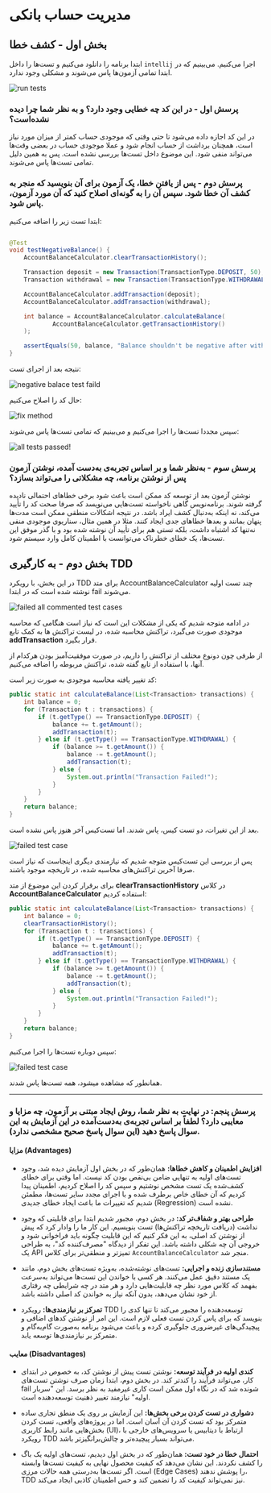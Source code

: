 # مدیریت حساب بانکی

## بخش اول - کشف خطا

ابتدا برنامه را دانلود می‌کنیم و تست‌ها را داخل
`intellij`
اجرا می‌کنیم.
می‌بینیم که در ابتدا تمامی آزمون‌ها پاس می‌شوند و مشکلی وجود ندارد.

![run tests](figs/img.png)

### پرسش اول - در این کد چه خطایی وجود دارد؟ و به نظر شما چرا دیده نشده‌است؟

در این کد اجازه داده می‌شود تا حتی وقتی که موجودی حساب کمتر از میزان مورد نیاز است، همچنان برداشت از حساب انجام شود و
عملا موجودی حساب در بعضی وقت‌ها می‌تواند منفی شود.
این موضوع داخل تست‌ها بررسی نشده است. پس به همین دلیل تمامی تست‌ها پاس می‌شوند.

### پرسش دوم - پس از یافتن خطا، یک آزمون برای آن بنویسید که منجر به کشف آن خطا شود. سپس آن را به گونه‌ای اصلاح کنید که آن مورد آزمون، پاس شود.

ابتدا تست زیر را اضافه می‌کنیم:

```JAVA

@Test
void testNegativeBalance() {
    AccountBalanceCalculator.clearTransactionHistory();

    Transaction deposit = new Transaction(TransactionType.DEPOSIT, 50);
    Transaction withdrawal = new Transaction(TransactionType.WITHDRAWAL, 100);

    AccountBalanceCalculator.addTransaction(deposit);
    AccountBalanceCalculator.addTransaction(withdrawal);

    int balance = AccountBalanceCalculator.calculateBalance(
            AccountBalanceCalculator.getTransactionHistory()
    );

    assertEquals(50, balance, "Balance shouldn't be negative after withdrawal!");
}
```

نتیجه بعد از اجرای تست:

![negative balace test faild](figs/img_1.png)

حال کد را اصلاح می‌کنیم:

![fix method](figs/img_2.png)

سپس مجددا تست‌ها را اجرا می‌کنیم و می‌بینیم که تمامی تست‌ها پاس می‌شوند:

![all tests passed!](figs/img_3.png)

### پرسش سوم - به‌نظر شما و بر اساس تجربه‌ی به‌دست آمده، نوشتن آزمون پس از نوشتن برنامه، چه مشکلاتی را می‌تواند بسازد؟

نوشتن آزمون بعد از توسعه کد ممکن است باعث شود برخی خطاهای احتمالی نادیده گرفته شوند. برنامه‌نویس گاهی ناخواسته تست‌هایی می‌نویسد که صرفا صحت کد را تأیید می‌کند، نه اینکه به‌دنبال کشف ایراد باشد. در نتیجه اشکالات منطقی ممکن است مدت‌ها پنهان بمانند و بعدها خطاهای جدی ایجاد کنند. مثلا در همین مثال، سناریوی موجودی منفی نه‌تنها کد اشتباه داشت، بلکه تستی هم برای تأیید آن نوشته شده بود و با گذر موفق این تست‌ها، یک خطای خطرناک می‌توانست با اطمینان کامل وارد سیستم شود.

## بخش دوم - به کارگیری TDD

در این بخش، با رویکرد TDD برای متد AccountBalanceCalculator چند تست اولیه نوشته شده است که در ابتدا fail می‌شوند.

![failed all commented test cases](figs/img_4.png)

در ادامه متوجه شدیم که یکی از مشکلات این است که نیاز است هنگامی که محاسبه موجودی صورت می‌گیرد، تراکنش محاسبه شده، در لیست تراکنش ها به کمک تابع **addTransaction** قرار بگیرد.

از طرفی چون دونوع مختلف از تراکنش را داریم، در صورت موفقیت‌آمبز بودن هرکدام از آنها، با استفاده از تابع گفته شده، تراکنش مربوطه را اضافه می‌کنیم.

کد تغییر یافته محاسبه موجودی به صورت زیر است:

```JAVA
public static int calculateBalance(List<Transaction> transactions) {
    int balance = 0;
    for (Transaction t : transactions) {
        if (t.getType() == TransactionType.DEPOSIT) {
            balance += t.getAmount();
            addTransaction(t);
        } else if (t.getType() == TransactionType.WITHDRAWAL) {
            if (balance >= t.getAmount()) {
                balance -= t.getAmount();
                addTransaction(t);
            } else {
                System.out.println("Transaction Failed!");
            }
        }
    }
    return balance;
}
```

بعد از این تغیرات، دو تست کیس، پاس شدند. اما تست‌کیس آخر هنوز پاس نشده است.

![failed test case](figs/img_5.png)

پس از بررسی این تست‌کیس متوجه شدیم که نیازمندی دیگری اینجاست که نیاز است صرفا آخرین تراکنش‌های محاسبه شده، در تاریخچه موجود باشند.

برای برقرار کردن این موضوع از متد **clearTransactionHistory** در کلاس **AccountBalanceCalculator** استفاده کردیم:

```JAVA
public static int calculateBalance(List<Transaction> transactions) {
    int balance = 0;
    clearTransactionHistory();
    for (Transaction t : transactions) {
        if (t.getType() == TransactionType.DEPOSIT) {
            balance += t.getAmount();
            addTransaction(t);
        } else if (t.getType() == TransactionType.WITHDRAWAL) {
            if (balance >= t.getAmount()) {
                balance -= t.getAmount();
                addTransaction(t);
            } else {
                System.out.println("Transaction Failed!");
            }
        }
    }
    return balance;
}
```

سپس دوباره تست‌ها را اجرا می‌کنیم:

![failed test case](figs/img_6.png)

همانطور که مشاهده میشود، همه تست‌ها پاس شدند.

---

### پرسش پنجم: در نهایت به نظر شما، روش ایجاد مبتنی بر آزمون، چه مزایا و معایبی دارد؟ لطفاً بر اساس تجربه‌ی به‌دست‌آمده در این آزمایش به این سوال پاسخ دهید (این سوال پاسخ صحیح مشخصی ندارد).

#### **مزایا (Advantages)**

- **افزایش اطمینان و کاهش خطاها:** همان‌طور که در بخش اول آزمایش دیده شد، وجود تست‌های اولیه به تنهایی ضامن بی‌نقص بودن کد نیست. اما وقتی برای خطای کشف‌شده یک تست مشخص نوشتیم و سپس کد را اصلاح کردیم، اطمینان پیدا کردیم که آن خطای خاص برطرف شده و با اجرای مجدد سایر تست‌ها، مطمئن شدیم که تغییرات ما باعث ایجاد خطای جدیدی (Regression) نشده است.

- **طراحی بهتر و شفاف‌تر کد:** در بخش دوم، مجبور شدیم ابتدا برای قابلیتی که وجود نداشت (دریافت تاریخچه تراکنش‌ها) تست بنویسیم. این کار ما را وادار کرد که پیش از نوشتن کد اصلی، به این فکر کنیم که این قابلیت چگونه باید فراخوانی شود و خروجی آن چه شکلی داشته باشد. این تفکر از دیدگاه "مصرف‌کننده کد"، به طراحی یک API تمیزتر و منطقی‌تر برای کلاس `AccountBalanceCalculator` منجر شد.

- **مستندسازی زنده و اجرایی:** تست‌های نوشته‌شده، به‌ویژه تست‌های بخش دوم، مانند یک مستند دقیق عمل می‌کنند. هر کسی با خواندن این تست‌ها می‌تواند به‌سرعت بفهمد که کلاس مورد نظر چه قابلیت‌هایی دارد و هر متد در چه شرایطی چه رفتاری از خود نشان می‌دهد، بدون آنکه نیاز به خواندن کد اصلی داشته باشد.

- **تمرکز بر نیازمندی‌ها:** رویکرد TDD توسعه‌دهنده را مجبور می‌کند تا تنها کدی را بنویسد که برای پاس کردن تست فعلی لازم است. این امر از نوشتن کدهای اضافی و پیچیدگی‌های غیرضروری جلوگیری کرده و باعث می‌شود برنامه به‌صورت گام‌به‌گام و متمرکز بر نیازمندی‌ها توسعه یابد.

#### **معایب (Disadvantages)**

- **کندی اولیه در فرآیند توسعه:** نوشتن تست پیش از نوشتن کد، به خصوص در ابتدای کار، می‌تواند فرآیند را کندتر کند. در بخش دوم، ابتدا زمان صرف نوشتن تست‌های fail شونده شد که در نگاه اول ممکن است کاری غیرمفید به نظر برسد. این "سربار اولیه" نیازمند تغییر ذهنیت توسعه‌دهنده است.

- **دشواری در تست کردن برخی بخش‌ها:** این آزمایش بر روی یک منطق تجاری ساده متمرکز بود که تست کردن آن آسان است. اما در پروژه‌های واقعی، تست کردن بخش‌هایی مانند رابط کاربری (UI)، ارتباط با دیتابیس یا سرویس‌های خارجی با رویکرد TDD می‌تواند بسیار پیچیده‌تر و چالش‌برانگیزتر باشد.

- **احتمال خطا در خود تست:** همان‌طور که در بخش اول دیدیم، تست‌های اولیه یک باگ را کشف نکردند. این نشان می‌دهد که کیفیت محصول نهایی به کیفیت تست‌ها وابسته است. اگر تست‌ها به‌درستی همه حالات مرزی (Edge Cases) را پوشش ندهند، TDD نیز نمی‌تواند کیفیت کد را تضمین کند و حس اطمینان کاذبی ایجاد می‌کند.

